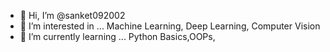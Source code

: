 - 👋 Hi, I’m @sanket092002
- 👀 I’m interested in ... Machine Learning, Deep Learning, Computer Vision
- 🌱 I’m currently learning ... Python Basics,OOPs,


<!---
sanket092002/sanket092002 is a ✨ special ✨ repository because its `README.md` (this file) appears on your GitHub profile.
You can click the Preview link to take a look at your changes.
--->
